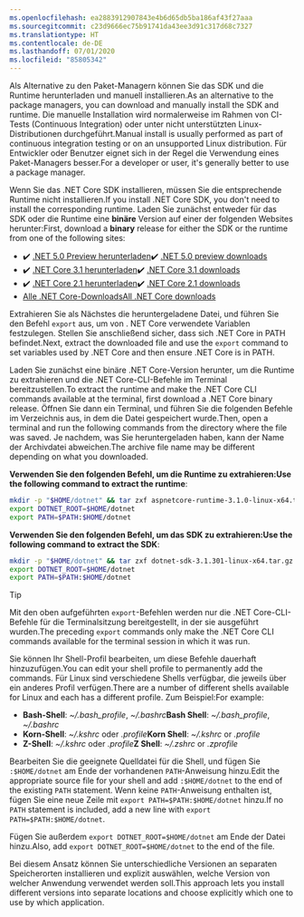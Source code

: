 ```yaml
---
ms.openlocfilehash: ea2883912907843e4b6d65db5ba186af43f27aaa
ms.sourcegitcommit: c23d9666ec75b91741da43ee3d91c317d68c7327
ms.translationtype: HT
ms.contentlocale: de-DE
ms.lasthandoff: 07/01/2020
ms.locfileid: "85805342"
---
```


<!-- Note, this content is copied in ../macos.md. Any fixes should be applied there too, though content may be different -->

<span data-ttu-id="52cfd-101">Als Alternative zu den Paket-Managern können Sie das SDK und die Runtime herunterladen und manuell installieren.</span><span class="sxs-lookup"><span data-stu-id="52cfd-101">As an alternative to the package managers, you can download and manually install the SDK and runtime.</span></span> <span data-ttu-id="52cfd-102">Die manuelle Installation wird normalerweise im Rahmen von CI-Tests (Continuous Integration) oder unter nicht unterstützten Linux-Distributionen durchgeführt.</span><span class="sxs-lookup"><span data-stu-id="52cfd-102">Manual install is usually performed as part of continuous integration testing or on an unsupported Linux distribution.</span></span> <span data-ttu-id="52cfd-103">Für Entwickler oder Benutzer eignet sich in der Regel die Verwendung eines Paket-Managers besser.</span><span class="sxs-lookup"><span data-stu-id="52cfd-103">For a developer or user, it's generally better to use a package manager.</span></span>

<span data-ttu-id="52cfd-104">Wenn Sie das .NET Core SDK installieren, müssen Sie die entsprechende Runtime nicht installieren.</span><span class="sxs-lookup"><span data-stu-id="52cfd-104">If you install .NET Core SDK, you don't need to install the corresponding runtime.</span></span> <span data-ttu-id="52cfd-105">Laden Sie zunächst entweder für das SDK oder die Runtime eine **binäre** Version auf einer der folgenden Websites herunter:</span><span class="sxs-lookup"><span data-stu-id="52cfd-105">First, download a **binary** release for either the SDK or the runtime from one of the following sites:</span></span>

- <span data-ttu-id="52cfd-106">✔️ [.NET 5.0 Preview herunterladen](https://dotnet.microsoft.com/download/dotnet/5.0)</span><span class="sxs-lookup"><span data-stu-id="52cfd-106">✔️ [.NET 5.0 preview downloads](https://dotnet.microsoft.com/download/dotnet/5.0)</span></span>
- <span data-ttu-id="52cfd-107">✔️ [.NET Core 3.1 herunterladen](https://dotnet.microsoft.com/download/dotnet-core/3.1)</span><span class="sxs-lookup"><span data-stu-id="52cfd-107">✔️ [.NET Core 3.1 downloads](https://dotnet.microsoft.com/download/dotnet-core/3.1)</span></span>
- <span data-ttu-id="52cfd-108">✔️ [.NET Core 2.1 herunterladen](https://dotnet.microsoft.com/download/dotnet-core/2.1)</span><span class="sxs-lookup"><span data-stu-id="52cfd-108">✔️ [.NET Core 2.1 downloads](https://dotnet.microsoft.com/download/dotnet-core/2.1)</span></span>
- [<span data-ttu-id="52cfd-109">Alle .NET Core-Downloads</span><span class="sxs-lookup"><span data-stu-id="52cfd-109">All .NET Core downloads</span></span>](https://dotnet.microsoft.com/download/dotnet-core)

<span data-ttu-id="52cfd-110">Extrahieren Sie als Nächstes die heruntergeladene Datei, und führen Sie den Befehl `export` aus, um von . NET Core verwendete Variablen festzulegen. Stellen Sie anschließend sicher, dass sich .NET Core in PATH befindet.</span><span class="sxs-lookup"><span data-stu-id="52cfd-110">Next, extract the downloaded file and use the `export` command to set variables used by .NET Core and then ensure .NET Core is in PATH.</span></span>

<span data-ttu-id="52cfd-111">Laden Sie zunächst eine binäre .NET Core-Version herunter, um die Runtime zu extrahieren und die .NET Core-CLI-Befehle im Terminal bereitzustellen.</span><span class="sxs-lookup"><span data-stu-id="52cfd-111">To extract the runtime and make the .NET Core CLI commands available at the terminal, first download a .NET Core binary release.</span></span> <span data-ttu-id="52cfd-112">Öffnen Sie dann ein Terminal, und führen Sie die folgenden Befehle im Verzeichnis aus, in dem die Datei gespeichert wurde.</span><span class="sxs-lookup"><span data-stu-id="52cfd-112">Then, open a terminal and run the following commands from the directory where the file was saved.</span></span> <span data-ttu-id="52cfd-113">Je nachdem, was Sie heruntergeladen haben, kann der Name der Archivdatei abweichen.</span><span class="sxs-lookup"><span data-stu-id="52cfd-113">The archive file name may be different depending on what you downloaded.</span></span>

<span data-ttu-id="52cfd-114">**Verwenden Sie den folgenden Befehl, um die Runtime zu extrahieren:**</span><span class="sxs-lookup"><span data-stu-id="52cfd-114">**Use the following command to extract the runtime**:</span></span>

```bash
mkdir -p "$HOME/dotnet" && tar zxf aspnetcore-runtime-3.1.0-linux-x64.tar.gz -C "$HOME/dotnet"
export DOTNET_ROOT=$HOME/dotnet
export PATH=$PATH:$HOME/dotnet
```

<span data-ttu-id="52cfd-115">**Verwenden Sie den folgenden Befehl, um das SDK zu extrahieren:**</span><span class="sxs-lookup"><span data-stu-id="52cfd-115">**Use the following command to extract the SDK**:</span></span>

```bash
mkdir -p "$HOME/dotnet" && tar zxf dotnet-sdk-3.1.301-linux-x64.tar.gz -C "$HOME/dotnet"
export DOTNET_ROOT=$HOME/dotnet
export PATH=$PATH:$HOME/dotnet
```

> [!TIP]
> <span data-ttu-id="52cfd-116">Mit den oben aufgeführten `export`-Befehlen werden nur die .NET Core-CLI-Befehle für die Terminalsitzung bereitgestellt, in der sie ausgeführt wurden.</span><span class="sxs-lookup"><span data-stu-id="52cfd-116">The preceding `export` commands only make the .NET Core CLI commands available for the terminal session in which it was run.</span></span>
>
> <span data-ttu-id="52cfd-117">Sie können Ihr Shell-Profil bearbeiten, um diese Befehle dauerhaft hinzuzufügen.</span><span class="sxs-lookup"><span data-stu-id="52cfd-117">You can edit your shell profile to permanently add the commands.</span></span> <span data-ttu-id="52cfd-118">Für Linux sind verschiedene Shells verfügbar, die jeweils über ein anderes Profil verfügen.</span><span class="sxs-lookup"><span data-stu-id="52cfd-118">There are a number of different shells available for Linux and each has a different profile.</span></span> <span data-ttu-id="52cfd-119">Zum Beispiel:</span><span class="sxs-lookup"><span data-stu-id="52cfd-119">For example:</span></span>
>
> - <span data-ttu-id="52cfd-120">**Bash-Shell**: *~/.bash_profile*, *~/.bashrc*</span><span class="sxs-lookup"><span data-stu-id="52cfd-120">**Bash Shell**: *~/.bash_profile*, *~/.bashrc*</span></span>
> - <span data-ttu-id="52cfd-121">**Korn-Shell**: *~/.kshrc* oder *.profile*</span><span class="sxs-lookup"><span data-stu-id="52cfd-121">**Korn Shell**: *~/.kshrc* or *.profile*</span></span>
> - <span data-ttu-id="52cfd-122">**Z-Shell**: *~/.kshrc* oder *.profile*</span><span class="sxs-lookup"><span data-stu-id="52cfd-122">**Z Shell**: *~/.zshrc* or *.zprofile*</span></span>
>
> <span data-ttu-id="52cfd-123">Bearbeiten Sie die geeignete Quelldatei für die Shell, und fügen Sie `:$HOME/dotnet` am Ende der vorhandenen `PATH`-Anweisung hinzu.</span><span class="sxs-lookup"><span data-stu-id="52cfd-123">Edit the appropriate source file for your shell and add `:$HOME/dotnet` to the end of the existing `PATH` statement.</span></span> <span data-ttu-id="52cfd-124">Wenn keine `PATH`-Anweisung enthalten ist, fügen Sie eine neue Zeile mit `export PATH=$PATH:$HOME/dotnet` hinzu.</span><span class="sxs-lookup"><span data-stu-id="52cfd-124">If no `PATH` statement is included, add a new line with `export PATH=$PATH:$HOME/dotnet`.</span></span>
>
> <span data-ttu-id="52cfd-125">Fügen Sie außerdem `export DOTNET_ROOT=$HOME/dotnet` am Ende der Datei hinzu.</span><span class="sxs-lookup"><span data-stu-id="52cfd-125">Also, add `export DOTNET_ROOT=$HOME/dotnet` to the end of the file.</span></span>

<span data-ttu-id="52cfd-126">Bei diesem Ansatz können Sie unterschiedliche Versionen an separaten Speicherorten installieren und explizit auswählen, welche Version von welcher Anwendung verwendet werden soll.</span><span class="sxs-lookup"><span data-stu-id="52cfd-126">This approach lets you install different versions into separate locations and choose explicitly which one to use by which application.</span></span>
